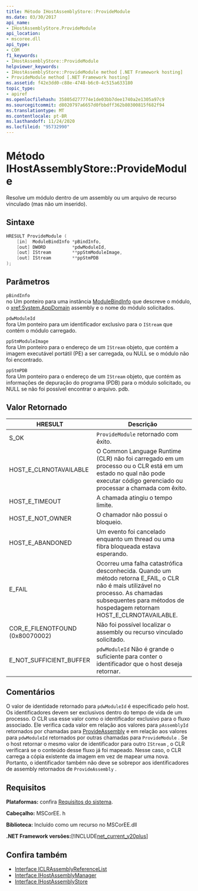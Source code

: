 ```yaml
---
title: Método IHostAssemblyStore::ProvideModule
ms.date: 03/30/2017
api_name:
- IHostAssemblyStore.ProvideModule
api_location:
- mscoree.dll
api_type:
- COM
f1_keywords:
- IHostAssemblyStore::ProvideModule
helpviewer_keywords:
- IHostAssemblyStore::ProvideModule method [.NET Framework hosting]
- ProvideModule method [.NET Framework hosting]
ms.assetid: f42e3dd0-c88e-4748-b6c0-4c515a633180
topic_type:
- apiref
ms.openlocfilehash: 35805d277774e1de03bb7dee1740a2e1305a97c9
ms.sourcegitcommit: d8020797a6657d0fbbdff362b80300815f682f94
ms.translationtype: MT
ms.contentlocale: pt-BR
ms.lasthandoff: 11/24/2020
ms.locfileid: "95732990"
---
```

# <a name="ihostassemblystoreprovidemodule-method"></a>Método IHostAssemblyStore::ProvideModule

Resolve um módulo dentro de um assembly ou um arquivo de recurso vinculado (mas não um inserido).  
  
## <a name="syntax"></a>Sintaxe  
  
```cpp  
HRESULT ProvideModule (  
    [in]  ModuleBindInfo *pBindInfo,  
    [out] DWORD          *pdwModuleId,  
    [out] IStream        **ppStmModuleImage,  
    [out] IStream        **ppStmPDB  
);  
```  
  
## <a name="parameters"></a>Parâmetros  

 `pBindInfo`  
 no Um ponteiro para uma instância [ModuleBindInfo](modulebindinfo-structure.md) que descreve o módulo, o <xref:System.AppDomain> assembly e o nome do módulo solicitados.  
  
 `pdwModuleId`  
 fora Um ponteiro para um identificador exclusivo para o `IStream` que contém o módulo carregado.  
  
 `ppStmModuleImage`  
 fora Um ponteiro para o endereço de um `IStream` objeto, que contém a imagem executável portátil (PE) a ser carregada, ou NULL se o módulo não foi encontrado.  
  
 `ppStmPDB`  
 fora Um ponteiro para o endereço de um `IStream` objeto, que contém as informações de depuração do programa (PDB) para o módulo solicitado, ou NULL se não foi possível encontrar o arquivo. pdb.  
  
## <a name="return-value"></a>Valor Retornado  
  
|HRESULT|Descrição|  
|-------------|-----------------|  
|S_OK|`ProvideModule` retornado com êxito.|  
|HOST_E_CLRNOTAVAILABLE|O Common Language Runtime (CLR) não foi carregado em um processo ou o CLR está em um estado no qual não pode executar código gerenciado ou processar a chamada com êxito.|  
|HOST_E_TIMEOUT|A chamada atingiu o tempo limite.|  
|HOST_E_NOT_OWNER|O chamador não possui o bloqueio.|  
|HOST_E_ABANDONED|Um evento foi cancelado enquanto um thread ou uma fibra bloqueada estava esperando.|  
|E_FAIL|Ocorreu uma falha catastrófica desconhecida. Quando um método retorna E_FAIL, o CLR não é mais utilizável no processo. As chamadas subsequentes para métodos de hospedagem retornam HOST_E_CLRNOTAVAILABLE.|  
|COR_E_FILENOTFOUND (0x80070002)|Não foi possível localizar o assembly ou recurso vinculado solicitado.|  
|E_NOT_SUFFICIENT_BUFFER|`pdwModuleId` Não é grande o suficiente para conter o identificador que o host deseja retornar.|  
  
## <a name="remarks"></a>Comentários  

 O valor de identidade retornado para `pdwModuleId` é especificado pelo host. Os identificadores devem ser exclusivos dentro do tempo de vida de um processo. O CLR usa esse valor como o identificador exclusivo para o fluxo associado. Ele verifica cada valor em relação aos valores para `pAssemblyId` retornados por chamadas para [ProvideAssembly](ihostassemblystore-provideassembly-method.md) e em relação aos valores para `pdwModuleId` retornados por outras chamadas para `ProvideModule` . Se o host retornar o mesmo valor de identificador para outro `IStream` , o CLR verificará se o conteúdo desse fluxo já foi mapeado. Nesse caso, o CLR carrega a cópia existente da imagem em vez de mapear uma nova. Portanto, o identificador também não deve se sobrepor aos identificadores de assembly retornados de `ProvideAssembly` .  
  
## <a name="requirements"></a>Requisitos  

 **Plataformas:** confira [Requisitos do sistema](../../get-started/system-requirements.md).  
  
 **Cabeçalho:** MSCorEE. h  
  
 **Biblioteca:** Incluído como um recurso no MSCorEE.dll  
  
 **.NET Framework versões:**[!INCLUDE[net_current_v20plus](../../../../includes/net-current-v20plus-md.md)]  
  
## <a name="see-also"></a>Confira também

- [Interface ICLRAssemblyReferenceList](iclrassemblyreferencelist-interface.md)
- [Interface IHostAssemblyManager](ihostassemblymanager-interface.md)
- [Interface IHostAssemblyStore](ihostassemblystore-interface.md)
